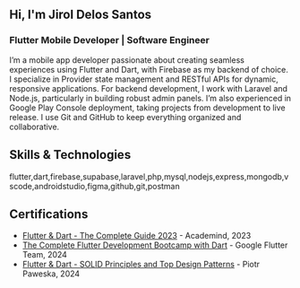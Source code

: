 ## Hi, I'm Jirol Delos Santos



### Flutter Mobile Developer | Software Engineer

I’m a mobile app developer passionate about creating seamless experiences using Flutter and Dart, with Firebase as my backend of choice. I specialize in Provider state management and RESTful APIs for dynamic, responsive applications. For backend development, I work with Laravel and Node.js, particularly in building robust admin panels. I’m also experienced in Google Play Console deployment, taking projects from development to live release. I use Git and GitHub to keep everything organized and collaborative.

## Skills & Technologies

flutter,dart,firebase,supabase,laravel,php,mysql,nodejs,express,mongodb,vscode,androidstudio,figma,github,git,postman

## Certifications

- [Flutter & Dart - The Complete Guide 2023](https://drive.google.com/file/d/19BpaiWWE-yqk22lgj8bA-1_MP519-e2n/view?usp=sharing) - Academind, 2023
- [The Complete Flutter Development Bootcamp with Dart](https://drive.google.com/file/d/18M07I7fI4qQ9-iBjpPZR56FNr3fVWNf0/view?usp=sharing) - Google Flutter Team, 2024
- [Flutter & Dart - SOLID Principles and Top Design Patterns](https://drive.google.com/file/d/1TKU64R3KW8GCMsMwuOh0YmXy8BfeMHsQ/view?usp=sharing) - Piotr Paweska, 2024
